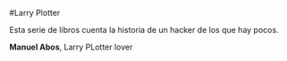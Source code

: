 #Larry Plotter

Esta serie de libros cuenta la historia de un hacker de los que hay pocos.

**Manuel Abos**, Larry PLotter lover
